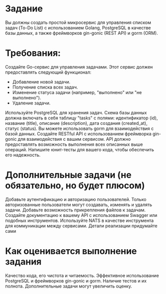 # Задание
Вы должны создать простой микросервис для управления списком задач (To-Do List) с использованием Golang, PostgreSQL в качестве базы данных, а также фреймворков gin-gonic (REST API) и gorm (ORM).

# Требования:
Создайте Go-сервис для управления задачами. Этот сервис должен предоставлять следующий функционал:

- Добавление новой задачи.
- Получение списка всех задач.
- Изменение статуса задачи (например, "выполнено" или "не выполнено").
- Удаление задачи.

Используйте PostgreSQL для хранения задач. Схема базы данных должна включать в себя таблицу "tasks" с полями: идентификатор (id), название (title), описание (description), дата создания (created_at), статус (status). Вы можете использовать gorm для взаимодействия с базой данных. Создайте RESTful API с использованием фреймворка gin-gonic для взаимодействия с вашим сервисом. API должно предоставлять возможность выполнения всех описанных выше операций. Напишите юнит-тесты для вашего кода, чтобы обеспечить его надежность.

# Дополнительные задачи (не обязательно, но будет плюсом)
Добавьте аутентификацию и авторизацию пользователей. Только авторизованные пользователи могут создавать, изменять и удалять задачи. Добавьте возможность прикрепления файлов к задачам. Создайте документацию к вашему API с использованием Swagger или подобных инструментов. Используйте NATS в качестве инструмента для коммуникации между сервисами. Детали реализации придумайте сами

# Как оценивается выполнение задания
Качество кода, его чистота и читаемость. Эффективное использование PostgreSQL и фреймворков gin-gonic и gorm. Наличие тестов и их полнота. Дополнительные задачи могут увеличить оценку.
